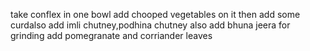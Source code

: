 take conflex in one bowl
add chooped vegetables on it
then add some curdalso add imli chutney,podhina chutney
also add bhuna jeera
for grinding add pomegranate and corriander leaves